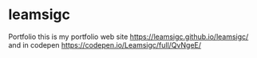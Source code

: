 # leamsigc
Portfolio
this is my portfolio web site 
https://leamsigc.github.io/leamsigc/
and in codepen
https://codepen.io/Leamsigc/full/QvNgeE/
